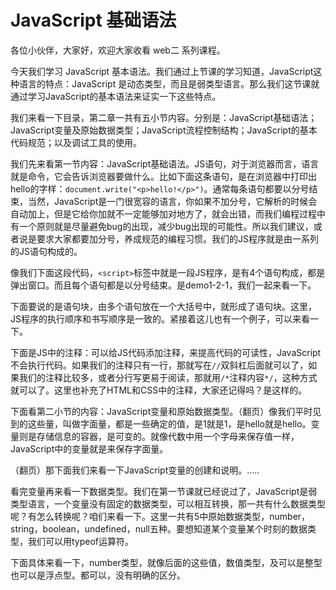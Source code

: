 # JavaScript 基础语法

各位小伙伴，大家好，欢迎大家收看 web二 系列课程。

今天我们学习 JavaScript 基本语法。我们通过上节课的学习知道，JavaScript这种语言的特点：JavaScript 是动态类型，而且是弱类型语言。那么我们这节课就通过学习JavaScript的基本语法来证实一下这些特点。

我们来看一下目录，第二章一共有五小节内容。分别是：JavaScript基础语法；JavaScript变量及原始数据类型；JavaScript流程控制结构；JavaScript的基本代码规范；以及调试工具的使用。

我们先来看第一节内容：JavaScript基础语法。JS语句，对于浏览器而言，语言就是命令，它会告诉浏览器要做什么。比如下面这条语句，是在浏览器中打印出hello的字样：`document.write("<p>hello!</p>")`。通常每条语句都要以分号结束，当然，JavaScript是一门很宽容的语言，你如果不加分号，它解析的时候会自动加上，但是它给你加就不一定能够加对地方了，就会出错，而我们编程过程中有一个原则就是尽量避免bug的出现，减少bug出现的可能性。所以我们建议，或者说是要求大家都要加分号，养成规范的编程习惯。我们的JS程序就是由一系列的JS语句构成的。

像我们下面这段代码，`<script>`标签中就是一段JS程序，是有4个语句构成，都是弹出窗口。而且每个语句都是以分号结束。是demo1-2-1，我们一起来看一下。

下面要说的是语句块，由多个语句放在一个大括号中，就形成了语句块。这里，JS程序的执行顺序和书写顺序是一致的。紧接着这儿也有一个例子，可以来看一下。

下面是JS中的注释：可以给JS代码添加注释，来提高代码的可读性，JavaScript不会执行代码。如果我们的注释只有一行，那就写在`//`双斜杠后面就可以了，如果我们的注释比较多，或者分行写更易于阅读，那就用`/*`注释内容`*/`，这种方式就可以了。这里也补充了HTML和CSS中的注释，大家还记得吗？是这样的。

下面看第二小节的内容：JavaScript变量和原始数据类型。（翻页）像我们平时见到的这些量，叫做字面量，都是一些确定的值，是1就是1，是hello就是hello。变量则是存储信息的容器，是可变的。就像代数中用一个字母来保存值一样，JavaScript中的变量就是来保存字面量。

（翻页）那下面我们来看一下JavaScript变量的创建和说明。.....

看完变量再来看一下数据类型。我们在第一节课就已经说过了，JavaScript是弱类型语言，一个变量没有固定的数据类型，可以相互转换，那一共有什么数据类型呢？有怎么转换呢？咱们来看一下。这里一共有5中原始数据类型，number，string，boolean，undefined，null五种。要想知道某个变量某个时刻的数据类型，我们可以用typeof运算符。

下面具体来看一下，number类型，就像后面的这些值，数值类型，及可以是整型也可以是浮点型。都可以，没有明确的区分。


























